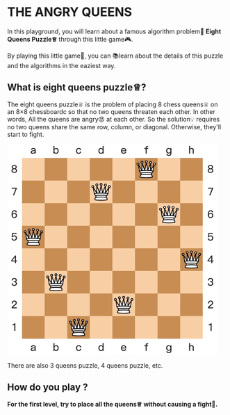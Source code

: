  # THE ANGRY QUEENS
 In this playground, you will learn about a famous algorithm problem💯 **Eight Queens Puzzle♕** through this little game🎮.
 
 By playing this little game👾, you can 📚learn about the details of this puzzle and the algorithms in the eaziest way.
 
 ## What is eight queens puzzle♕?
 The eight queens puzzle♕ is the problem of placing 8 chess queens♕ on an 8×8 chessboardc so that no two queens threaten each other.
 In other words, All the queens are angry😡 at each other. So the solution💡 requires no two queens share the same row, column, or diagonal. Otherwise, they'll start to fight.
 
  ![one solution](sample.png)

 There are also 3 queens puzzle, 4 queens puzzle, etc.
 
 ## How do you play ?
 **For the first level, try to place all the queens♕ without causing a fight🏹.**
